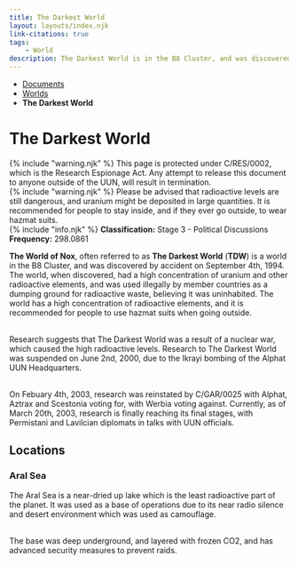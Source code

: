 ```yaml
---
title: The Darkest World
layout: layouts/index.njk
link-citations: true
tags:
    - World
description: The Darkest World is in the B8 Cluster, and was discovered by accident on September 4th, 1994
---
```

<nav class="text-sm breadcrumbs mb-5">
    <ul>
        <li><a href="/docs">Documents</a></li>
        <li><a href="/docs/world">Worlds</a></li>
        <li><b>The Darkest World</b></li>
    </ul>
</nav>
<div class="text-center"><h1>The Darkest World</h1></div>

<div class="grid gap-5 mb-5">
<div class="alert alert-error shadow-lg">
    <div>
        {% include "warning.njk" %}
        <span>
            This page is protected under C/RES/0002, which is the Research Espionage Act. Any attempt to release this document to anyone outside of the UUN, will result in termination.
        </span>
    </div>
</div>

<div class="alert alert-warning shadow-lg">
    <div>
        {% include "warning.njk" %}
        <span>
            Please be advised that radioactive levels are still dangerous, and uranium might be deposited in large quantities. It is recommended for people to stay inside, and if they ever go outside, to wear hazmat suits. 
        </span>
    </div>
</div>

<div class="alert shadow-lg slate-color">
    <div>
        {% include "info.njk" %}
        <span>
            <b>Classification:</b> <span class="text-amber-400">Stage 3 - Political Discussions</span><br>
            <b>Frequency:</b> 298.0861
        </span>
    </div>
</div>
</div>

**The World of Nox**, often referred to as **The Darkest World** (**TDW**) is a world in the B8 Cluster, and was discovered by accident on September 4th, 1994. The world, when discovered, had a high concentration of uranium and other radioactive elements, and was used illegally by member countries as a dumping ground for radioactive waste, believing it was uninhabited. The world has a high concentration of radioactive elements, and it is recommended for people to use hazmat suits when going outside.<br><br>

Research suggests that The Darkest World was a result of a nuclear war, which caused the high radioactive levels. Research to The Darkest World was suspended on June 2nd, 2000, due to the Ikrayi bombing of the Alphat UUN Headquarters.<br><br>

On Febuary 4th, 2003, research was reinstated by C/GAR/0025 with Alphat, Aztrax and Scestonia voting for, with Werbia voting against. Currently, as of March 20th, 2003, research is finally reaching its final stages, with Permistani and Lavilcian diplomats in talks with UUN officials.

## Locations

### Aral Sea
The Aral Sea is a near-dried up lake which is the least radioactive part of the planet. It was used as a base of operations due to its near radio silence and desert environment which was used as camouflage.<br><br>

The base was deep underground, and layered with frozen CO2, and has advanced security measures to prevent raids.